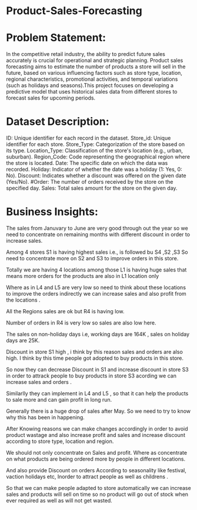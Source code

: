 # Product-Sales-Forecasting

# Problem Statement:
In the competitive retail industry, the ability to predict future sales accurately is crucial for operational and strategic planning. Product sales forecasting aims to estimate the number of products a store will sell in the future, based on various influencing factors such as store type, location, regional characteristics, promotional activities, and temporal variations (such as holidays and seasons).This project focuses on developing a predictive model that uses historical sales data from different stores to forecast sales for upcoming periods.

# Dataset Description:

ID: Unique identifier for each record in the dataset.
Store_id: Unique identifier for each store.
Store_Type: Categorization of the store based on its type.
Location_Type: Classification of the store's location (e.g., urban, suburban).
Region_Code: Code representing the geographical region where the store is located.
Date: The specific date on which the data was recorded.
Holiday: Indicator of whether the date was a holiday (1: Yes, 0: No).
Discount: Indicates whether a discount was offered on the given date (Yes/No).
#Order: The number of orders received by the store on the specified day.
Sales: Total sales amount for the store on the given day.

# Business Insights:

The sales from Januvary to June are very good through out the year so we need to concentrate on remaining months with different discount in order to increase sales.

Among 4 stores S1 is having highest sales i.e., is followed bu S4 ,S2 ,S3 So need to concentrate more on S2 and S3 to improve orders in this store.

Totally we are having 4 locations among those L1 is having huge sales that means more orders for the products are also in L1 location only

Where as in L4 and L5 are very low so need to think about these locations to improve the orders indirectly we can increase sales and also profit from the locations .

All the Regions sales are ok but R4 is having low.

Number of orders in R4 is very low so sales are also low here.

The sales on non-holiday days i.e, working days are 164K , sales on holiday days are 25K.

Discount in store S1 high , i think by this reason sales and orders are also high. I think by this time people got adopted to buy products in this store.

So now they can decrease Discount in S1 and increase discount in store S3 in order to attrack people to buy products in store S3 acording we can increase sales and orders .

Similarlly they can implement in L4 and L5 , so that it can help the products to sale more and can gain profit in long run.

Generally there is a huge drop of sales after May. So we need to try to know why this has been in happening.

After Knowing reasons we can make changes accordingly in order to avoid product wastage and also increase profit and sales and increase discount according to store type, location and region.

We should not only concentrate on Sales and profit. Where as concentrate on what products are being ordered more by people in different locations.

And also provide Discount on orders According to seasonality like festival, vaction holidays etc, Inorder to attract people as well as childrens .

So that we can make people adapted to store automatically we can increase sales and products will sell on time so no product will go out of stock when ever required as well as will not get wasted.


